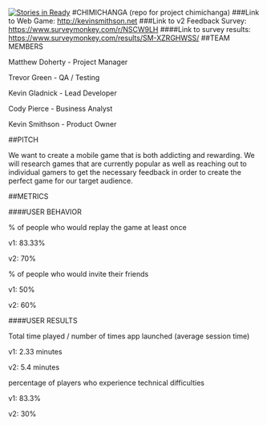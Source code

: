 [![Stories in Ready](https://badge.waffle.io/asu-cis-capstone/chimichanga.png?label=ready&title=Ready)](https://waffle.io/asu-cis-capstone/chimichanga)
#CHIMICHANGA
(repo for project chimichanga)
###Link to Web Game: http://kevinsmithson.net
###Link to v2 Feedback Survey: https://www.surveymonkey.com/r/NSCW9LH
####Link to survey results: https://www.surveymonkey.com/results/SM-XZRGHWSS/
##TEAM MEMBERS

Matthew Doherty - Project Manager

Trevor Green - QA / Testing

Kevin Gladnick - Lead Developer

Cody Pierce - Business Analyst

Kevin Smithson - Product Owner

##PITCH

We want to create a mobile game that is both addicting and rewarding. We will research games that are currently popular as well as reaching out to individual gamers to get the necessary feedback in order to create the perfect game for our target audience.

##METRICS

####USER BEHAVIOR

% of people who would replay the game at least once

v1: 83.33%

v2: 70%

% of people who would invite their friends

v1: 50%

v2: 60%

####USER RESULTS

Total time played / number of times app launched (average session time)

v1: 2.33 minutes

v2: 5.4 minutes

percentage of players who experience technical difficulties

v1: 83.3%

v2: 30%
